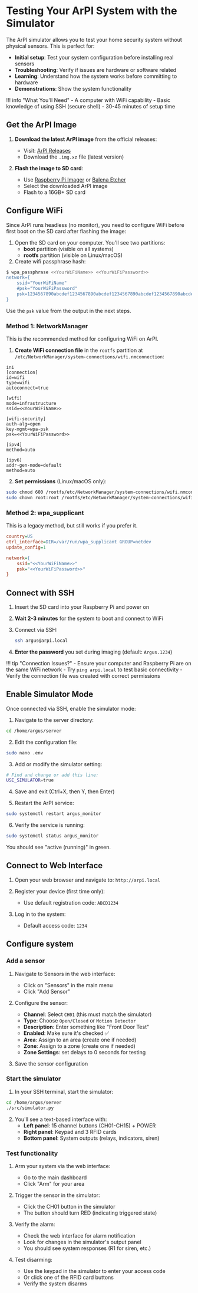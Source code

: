# Testing Your ArPI System with the Simulator

The ArPI simulator allows you to test your home security system without physical sensors. This is perfect for:

- **Initial setup**: Test your system configuration before installing real sensors
- **Troubleshooting**: Verify if issues are hardware or software related  
- **Learning**: Understand how the system works before committing to hardware
- **Demonstrations**: Show the system functionality

!!! info "What You'll Need"
    - A computer with WiFi capability
    - Basic knowledge of using SSH (secure shell)
    - 30-45 minutes of setup time

## Get the ArPI Image

1. **Download the latest ArPI image** from the official releases:
    - Visit: [ArPI Releases](https://github.com/ArPIHomeSecurity/arpi_management/releases)
    - Download the `.img.xz` file (latest version)

2. **Flash the image to SD card**:
    - Use [Raspberry Pi Imager](https://rpi.org/imager) or [Balena Etcher](https://balena.io/etcher)
    - Select the downloaded ArPI image
    - Flash to a 16GB+ SD card

## Configure WiFi

Since ArPI runs headless (no monitor), you need to configure WiFi before first boot on the SD card 
after flashing the image:

1. Open the SD card on your computer. 
    You'll see two partitions:
    - **boot** partition (visible on all systems)
    - **rootfs** partition (visible on Linux/macOS)
2. Create wifi passphrase hash:
```bash
$ wpa_passphrase <<YourWiFiName>> <<YourWiFiPassword>>
network={
    ssid="YourWiFiName"
    #psk="YourWiFiPassword"
    psk=1234567890abcdef1234567890abcdef1234567890abcdef1234567890abcdef1234567890abcdef
}
```
Use the `psk` value from the output in the next steps.

### Method 1: NetworkManager

This is the recommended method for configuring WiFi on ArPI.

1. **Create WiFi connection file** in the `rootfs` partition at `/etc/NetworkManager/system-connections/wifi.nmconnection`:
```
ini
[connection]
id=wifi
type=wifi
autoconnect=true

[wifi]
mode=infrastructure
ssid=<<YourWiFiName>>

[wifi-security]
auth-alg=open
key-mgmt=wpa-psk
psk=<<YourWiFiPassword>>

[ipv4]
method=auto

[ipv6]
addr-gen-mode=default
method=auto
```

2. **Set permissions** (Linux/macOS only):
```bash
sudo chmod 600 /rootfs/etc/NetworkManager/system-connections/wifi.nmconnection
sudo chown root:root /rootfs/etc/NetworkManager/system-connections/wifi.nmconnection
```

### Method 2: wpa_supplicant

This is a legacy method, but still works if you prefer it.

```ini
country=US
ctrl_interface=DIR=/var/run/wpa_supplicant GROUP=netdev
update_config=1

network={
    ssid="<<YourWiFiName>>"
    psk="<<YourWiFiPassword>>"
}
```

## Connect with SSH

1. Insert the SD card into your Raspberry Pi and power on
2. **Wait 2-3 minutes** for the system to boot and connect to WiFi
3. Connect via SSH:
   ```bash
   ssh argus@arpi.local
   ```

5. **Enter the password** you set during imaging (default: `Argus.1234`)

!!! tip "Connection Issues?"
    - Ensure your computer and Raspberry Pi are on the same WiFi network
    - Try `ping arpi.local` to test basic connectivity
    - Verify the connection file was created with correct permissions

## Enable Simulator Mode

Once connected via SSH, enable the simulator mode:

1. Navigate to the server directory:
```bash
cd /home/argus/server
```

2. Edit the configuration file:
```bash
sudo nano .env
```

3. Add or modify the simulator setting:
```bash
# Find and change or add this line:
USE_SIMULATOR=true
```

4. Save and exit (Ctrl+X, then Y, then Enter)

5. Restart the ArPI service:
```bash
sudo systemctl restart argus_monitor
```

6. Verify the service is running:
```bash
sudo systemctl status argus_monitor
```

You should see "active (running)" in green.

## Connect to Web Interface

1. Open your web browser and navigate to: `http://arpi.local`

2. Register your device (first time only):
   - Use default registration code: `ABCD1234`

3. Log in to the system:
   - Default access code: `1234`
   

## Configure system

### Add a sensor

1. Navigate to Sensors in the web interface:
    - Click on "Sensors" in the main menu
    - Click "Add Sensor"

2. Configure the sensor:
    - **Channel**: Select `CH01` (this must match the simulator)
    - **Type**: Choose `Open/Closed` or `Motion Detector`
    - **Description**: Enter something like "Front Door Test"
    - **Enabled**: Make sure it's checked ✅
    - **Area**: Assign to an area (create one if needed)
    - **Zone**: Assign to a zone (create one if needed)
    - **Zone Settings**: set delays to 0 seconds for testing

3. Save the sensor configuration

### Start the simulator

1. In your SSH terminal, start the simulator:
```bash
cd /home/argus/server
./src/simulator.py
```

2. You'll see a text-based interface with:
   - **Left panel**: 15 channel buttons (CH01-CH15) + POWER
   - **Right panel**: Keypad and 3 RFID cards
   - **Bottom panel**: System outputs (relays, indicators, siren)

### Test functionality

1. Arm your system via the web interface:
    - Go to the main dashboard
    - Click "Arm" for your area

2. Trigger the sensor in the simulator:
    - Click the CH01 button in the simulator
    - The button should turn RED (indicating triggered state)

3. Verify the alarm:
    - Check the web interface for alarm notification
    - Look for changes in the simulator's output panel
    - You should see system responses (R1 for siren, etc.)

4. Test disarming:
    - Use the keypad in the simulator to enter your access code
    - Or click one of the RFID card buttons
    - Verify the system disarms
